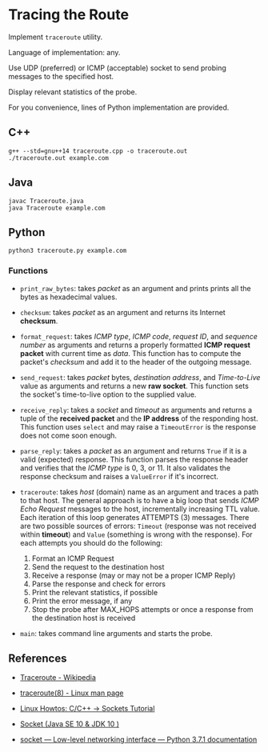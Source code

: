 # Tracing the Route

Implement `traceroute` utility.

Language of implementation: any.

Use UDP (preferred) or ICMP (acceptable) socket to send probing messages to the specified host.

Display relevant statistics of the probe.

For you convenience, lines of Python implementation are provided.

## C++

```
g++ --std=gnu++14 traceroute.cpp -o traceroute.out
./traceroute.out example.com
```

## Java

```
javac Traceroute.java
java Traceroute example.com
```

## Python

```
python3 traceroute.py example.com
```

### Functions

* `print_raw_bytes`: takes *packet* as an argument and prints prints all the bytes as hexadecimal values.

* `checksum`: takes *packet* as an argument and returns its Internet **checksum**.

* `format_request`: takes *ICMP type*, *ICMP code*, *request ID*, and *sequence number* as arguments and returns a properly formatted **ICMP request packet** with current time as *data*. This function has to compute the packet's *checksum* and add it to the header of the outgoing message.

* `send_request`: takes *packet* bytes, *destination address*, and *Time-to-Live* value as arguments and returns a new **raw socket**. This function sets the socket's time-to-live option to the supplied value. 

* `receive_reply`: takes a *socket* and *timeout* as arguments and returns a tuple of the **received packet** and the **IP address** of the responding host. This function uses `select` and may raise a `TimeoutError` is the response does not come soon enough.

* `parse_reply`: takes a *packet* as an argument and returns `True` if it is a valid (expected) response. This function parses the response header and verifies that the *ICMP type* is 0, 3, or 11. It also validates the response checksum and raises a `ValueError` if it's incorrect.

* `traceroute`: takes *host* (domain) name as an argument and traces a path to that host. The general approach is to have a big loop that sends *ICMP Echo Request* messages to the host, incrementally increasing TTL value. Each iteration of this loop generates ATTEMPTS (3) messages. There are two possible sources of errors: `Timeout` (response was not received within **timeout**) and `Value` (something is wrong with the response). For each attempts you should do the following:
    1. Format an ICMP Request
    2. Send the request to the destination host
    3. Receive a response (may or may not be a proper ICMP Reply)
    4. Parse the response and check for errors
    5. Print the relevant statistics, if possible
    6. Print the error message, if any
    7. Stop the probe after MAX_HOPS attempts or once a response from the destination host is received

* `main`: takes command line arguments and starts the probe.


## References

* [Traceroute - Wikipedia](https://en.wikipedia.org/wiki/Traceroute)

* [traceroute(8) - Linux man page](https://linux.die.net/man/8/traceroute)

* [Linux Howtos: C/C++ -> Sockets Tutorial](http://www.linuxhowtos.org/C_C++/socket.htm)

* [Socket (Java SE 10 & JDK 10 )](https://docs.oracle.com/javase/10/docs/api/java/net/Socket.html)

* [socket — Low-level networking interface — Python 3.7.1 documentation](https://docs.python.org/3/library/socket.html)
